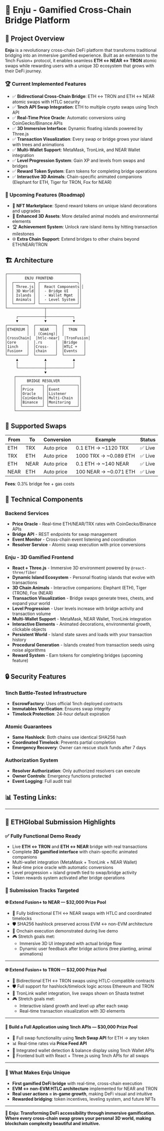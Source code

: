 # 🌟 Enju - Gamified Cross-Chain Bridge Platform

## 🎯 Project Overview

**Enju** is a revolutionary cross-chain DeFi platform that transforms traditional bridging into an immersive gamified experience. Built as an extension to the 1inch Fusion+ protocol, it enables seamless **ETH ↔ NEAR ↔ TRON** atomic swaps while rewarding users with a unique 3D ecosystem that grows with their DeFi journey.

### 🏆 Current Implemented Features
- ✅ **Bidirectional Cross-Chain Bridge**: ETH ↔ TRON and ETH ↔ NEAR atomic swaps with HTLC security
- ✅ **1inch API Swap Integration**: ETH to multiple crypto swaps using 1inch API
- ✅ **Real-Time Price Oracle**: Automatic conversions using CoinGecko/Binance APIs
- ✅ **3D Immersive Interface**: Dynamic floating islands powered by Three.js
- ✅ **Transaction Visualization**: Every swap or bridge grows your island with trees and animations
- ✅ **Multi-Wallet Support**: MetaMask, TronLink, and NEAR Wallet integration
- ✅ **Level Progression System**: Gain XP and levels from swaps and bridges
- ✅ **Reward Token System**: Earn tokens for completing bridge operations
- ✅ **Interactive 3D Animals**: Chain-specific animated companions (Elephant for ETH, Tiger for TRON, Fox for NEAR)

### 🚀 Upcoming Features (Roadmap)
- 🏪 **NFT Marketplace**: Spend reward tokens on unique island decorations and upgrades
- 🎨 **Enhanced 3D Assets**: More detailed animal models and environmental elements
- 🏆 **Achievement System**: Unlock rare island items by hitting transaction milestones
- 🌐 **Extra Chain Support**: Extend bridges to other chains beyond ETH/NEAR/TRON

## 🏗️ Architecture

```
┌─────────────────────────────────┐
│        ENJU FRONTEND            │
│  ┌─────────┐ ┌─────────────────┐│
│  │ Three.js│ │  React Components││
│  │ 3D World│ │  - Bridge UI    ││
│  │ Islands │ │  - Wallet Mgmt  ││
│  │ Animals │ │  - Level System ││
│  └─────────┘ └─────────────────┘│
└─────────────────┬───────────────┘
                  │
     ┌────────────┼────────────┐
     ▼            ▼            ▼
┌─────────┐  ┌─────────┐  ┌─────────┐
│ETHEREUM │  │  NEAR   │  │  TRON   │
│         │  │ (Coming)│  │         │
│CrossChain│  │htlc-near│  │TronFusion│
│Core     │  │.rs      │  │Bridge   │
│1inch    │  │Cross-   │  │HTLC +   │
│Fusion+  │  │chain    │  │Events   │
└─────────┘  └─────────┘  └─────────┘
     ▲            ▲            ▲
     │            │            │
     └────────────┼────────────┘
                  ▼
    ┌─────────────────────────────┐
    │     BRIDGE RESOLVER         │
    │  ┌─────────┐ ┌─────────────┐│
    │  │Price    │ │Event        ││
    │  │Oracle   │ │Listener     ││
    │  │CoinGecko│ │Multi-Chain  ││
    │  │Binance  │ │Monitoring   ││
    │  └─────────┘ └─────────────┘│
    └─────────────────────────────┘
```


## 💱 Supported Swaps

| From | To | Conversion | Example | Status |
|------|----|-----------| --------|--------|
| ETH | TRX | Auto price | 0.1 ETH → ~1120 TRX | ✅ Live |
| TRX | ETH | Auto price | 1000 TRX → ~0.089 ETH | ✅ Live |
| ETH | NEAR | Auto price | 0.1 ETH → ~140 NEAR | ✅ Live |
| NEAR | ETH | Auto price | 100 NEAR → ~0.071 ETH |✅ Live |

**Fees**: 0.3% bridge fee + gas costs

## 🔧 Technical Components


### Backend Services
- **Price Oracle** - Real-time ETH/NEAR/TRX rates with CoinGecko/Binance APIs
- **Bridge API** - REST endpoints for swap management
- **Event Monitor** - Cross-chain event listening and coordination
- **Resolver Service** - Atomic swap execution with price conversions

### Enju - 3D Gamified Frontend
- **React + Three.js** - Immersive 3D environment powered by `@react-three/fiber`
- **Dynamic Island Ecosystem** - Personal floating islands that evolve with transactions
- **3D Chain Animals** - Interactive companions: Elephant (ETH), Tiger (TRON), Fox (NEAR)
- **Transaction Visualization** - Bridge swaps generate trees, chests, and expand your world
- **Level Progression** - User levels increase with bridge activity and transaction volume
- **Multi-Wallet Support** - MetaMask, NEAR Wallet, TronLink integration
- **Interactive Elements** - Animated decorations, environmental growth, clickable objects
- **Persistent World** - Island state saves and loads with your transaction history
- **Procedural Generation** - Islands created from transaction seeds using noise algorithms
- **Reward System** - Earn tokens for completing bridges (upcoming feature)

## 🔒 Security Features

### 1inch Battle-Tested Infrastructure
- **EscrowFactory**: Uses official 1inch deployed contracts
- **Immutables Verification**: Ensures swap integrity
- **Timelock Protection**: 24-hour default expiration

### Atomic Guarantees
- **Same Hashlock**: Both chains use identical SHA256 hash
- **Coordinated Timelock**: Prevents partial completion
- **Emergency Recovery**: Owner can rescue stuck funds after 7 days

### Authorization System
- **Resolver Authorization**: Only authorized resolvers can execute
- **Owner Controls**: Emergency functions protected
- **Event Logging**: Full audit trail

## 📊 Testing Links: 


---

## 🏅 ETHGlobal Submission Highlights

### ✅ Fully Functional Demo Ready
- Live **ETH ↔ TRON** and **ETH ↔ NEAR** bridge with real transactions
- Complete **3D gamified interface** with chain-specific animated companions
- Multi-wallet integration (MetaMask + TronLink + NEAR Wallet)
- Real-time price oracle with automatic conversions
- Level progression + island growth tied to swap/bridge activity
- Token rewards system activated after bridge operations

### 🥇 Submission Tracks Targeted

#### 🌐 Extend Fusion+ to NEAR — **$32,000 Prize Pool**
- 🔁 Fully bidirectional ETH ↔ NEAR swaps with HTLC and coordinated timelocks
- 🛡️ SHA256 hashlock preserved across EVM ↔ non-EVM architecture
- 📡 Onchain execution demonstrated during live demo
- 🎮 Stretch goals met:
  - Immersive 3D UI integrated with actual bridge flow
  - Dynamic user feedback after bridge actions (tree planting, animal animations)

---

#### 🌐 Extend Fusion+ to TRON — **$32,000 Prize Pool**
- 🔁 Bidirectional ETH ↔ TRON swaps using HTLC-compatible contracts
- 🛡️ Full support for hashlock/timelock logic across Ethereum and TRON
- 🚀 TronLink wallet integration, live swaps shown on Shasta testnet
- 🎮 Stretch goals met:
  - Interactive island growth and level up after each swap
  - Real-time transaction visualization with 3D elements

---

#### 🧰 Build a Full Application using 1inch APIs — **$30,000 Prize Pool**
- 🔄 Full swap functionality using **1inch Swap API** for ETH → any token
- 📊 Real-time rates via **Price Feed API**
- 🧠 Integrated wallet detection & balance display using 1inch Wallet APIs
- 🎨 Frontend built with React + Three.js using 1inch APIs for all swaps

---

### 🎯 What Makes Enju Unique
- **First gamified DeFi bridge** with real-time, cross-chain execution
- **EVM ↔ non-EVM HTLC architecture** implemented for NEAR and TRON
- **Real user actions = in-game growth**, making DeFi visual and intuitive
- **Rewarded bridging**: token incentives, leveling system, and future NFTs

---

**🌟 Enju: Transforming DeFi accessibility through immersive gamification. Where every cross-chain swap grows your personal 3D world, making blockchain complexity beautiful and intuitive.**
